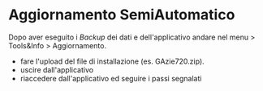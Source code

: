 # Aggiornamento SemiAutomatico

Dopo aver eseguito i <em>Backup</em> dei dati e dell'applicativo andare nel menu > Tools&Info > Aggiornamento.

* fare l'upload del file di installazione (es. GAzie720.zip).
* uscire dall'applicativo
* riaccedere dall'applicativo ed seguire i passi segnalati